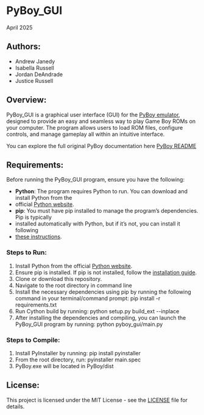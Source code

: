 # PyBoy_GUI
April 2025

## Authors:
- Andrew Janedy
- Isabella Russell
- Jordan DeAndrade
- Justice Russell

## Overview:
PyBoy_GUI is a graphical user interface (GUI) for the [PyBoy emulator](https://github.com/Baekalfen/PyBoy), designed to provide an easy and seamless way 
to play Game Boy ROMs on your computer. The program allows users to load ROM files, configure controls, and manage 
gameplay all within an intuitive interface.

You can explore the full original PyBoy documentation here [PyBoy README](https://github.com/Baekalfen/PyBoy/blob/master/README.md)


## Requirements:
Before running the PyBoy_GUI program, ensure you have the following:

- **Python**: The program requires Python to run. You can download and install Python from the 
- official [Python website](https://www.python.org/downloads/).
- **pip**: You must have pip installed to manage the program’s dependencies. Pip is typically 
- installed automatically with Python, but if it’s not, you can install it following 
- [these instructions](https://pip.pypa.io/en/stable/installation/).

### Steps to Run:

1. Install Python from the official [Python website](https://www.python.org/downloads/).
2. Ensure pip is installed. If pip is not installed, follow the [installation guide](https://pip.pypa.io/en/stable/installation/).
3. Clone or download this repository.
4. Navigate to the root directory in command line
5. Install the necessary dependencies using pip by running the following command in your terminal/command prompt: pip install -r requirements.txt
6. Run Cython build by running: python setup.py build_ext --inplace
7. After installing the dependencies and compiling, you can launch the PyBoy_GUI program by running: python pyboy_gui/main.py

### Steps to Compile:

1. Install PyInstaller by running: pip install pyinstaller
2. From the root directory, run: pyinstaller main.spec
3. PyBoy.exe will be located in PyBoy/dist

## License:
This project is licensed under the MIT License - see the [LICENSE](LICENSE) file for details.

